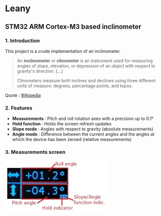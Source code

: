 # Leany
## STM32 ARM Cortex-M3 based inclinometer

### 1. Introduction
This project is a crude implementation of an inclinometer.

> An **inclinometer** or **clinometer** is an instrument used for measuring angles of slope, elevation, or depression of an object with respect to gravity's direction. [...]
> 
> Clinometers measure both inclines and declines using three different units of measure: degrees, percentage points, and topos.

Quote : [Wikipedia](https://en.wikipedia.org/wiki/Inclinometer)

### 2. Features
- **Measurements** : Pitch and roll rotation axes with a precision up to 0.1°
- **Hold function** : Holds the screen refresh updates
- **Slope mode** : Angles with respect to gravity (absolute measurements)
- **Angle mode** : Difference between the current angles and the angles at which the device has been zeroed (relative measurements)

### 3. Measurements screen
![](img/screen.jpg)
